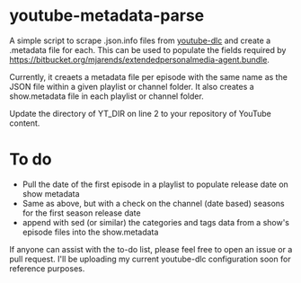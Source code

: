 # youtube-metadata-parse

A simple script to scrape .json.info files from [youtube-dlc](https://github.com/pukkandan/yt-dlp) and create a .metadata file for each. This can be used to populate the fields required by https://bitbucket.org/mjarends/extendedpersonalmedia-agent.bundle.

Currently, it creaets a metadata file per episode with the same name as the JSON file within a given playlist or channel folder. It also creates a show.metadata file in each playlist or channel folder.

Update the directory of YT_DIR on line 2 to your repository of YouTube content.

# To do

* Pull the date of the first episode in a playlist to populate release date on show metadata
* Same as above, but with a check on the channel (date based) seasons for the first season release date
* append with sed (or similar) the categories and tags data from a show's episode files into the show.metadata

If anyone can assist with the to-do list, please feel free to open an issue or a pull request. I'll be uploading my current youtube-dlc configuration soon for reference purposes.
